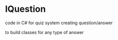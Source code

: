 # IQuestion

code in C#
for quiz system
creating question/answer

to build classes for any type of answer
